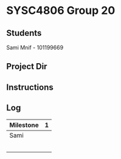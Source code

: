 # SYSC4806 Group 20

## Students
Sami Mnif - 101199669

## Project Dir

## Instructions

## Log
| Milestone | 1 |
|-----------| --- |
| Sami      |     |
|           |     |
|           |     |
|           |     |
|           |     |
|           |     |